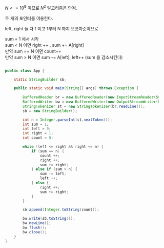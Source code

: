 
$N<=10^8$ 이므로 $N^2$ 알고리즘은 안됨.

두 개의 포인터를 이용한다.

left, right 둘 다 1 이고
1부터 N 까지 오름차순이므로

sum = 1 에서 시작 <br>
sum < N 이면 right ++ , sum += A[right] <br>
만약 sum == N 이면 count++ <br>
만약 sum > N 이면 sum -= A[left], left++ (sum 을 감소시킨다)


```java

public class App {

    static StringBuilder sb;

    public static void main(String[] args) throws Exception {
        
        BufferedReader br = new BufferedReader(new InputStreamReader(System.in));
        BufferedWriter bw = new BufferedWriter(new OutputStreamWriter(System.out));
        StringTokenizer st = new StringTokenizer(br.readLine());
        sb = new StringBuilder();

        int n = Integer.parseInt(st.nextToken());
        int sum = 1;
        int left = 0;
        int right = 1;
        int count = 0;

        while (left <= right && right <= n) {
            if (sum == n) {
                count ++;
                right ++;
                sum += right;
            } else if (sum > n) {
                sum -= left;
                left ++; 
            } else {
                right ++;
                sum += right;
            }
        }

        sb.append(Integer.toString(count));

        bw.write(sb.toString());
        bw.newLine();
        bw.flush();
        bw.close();
    }
}

```

